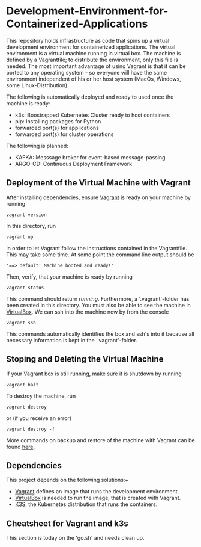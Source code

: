 # Development-Environment-for-Containerized-Applications
This repository holds infrastructure as code that spins up a virtual development environment for containerized applications.
The virtual environment is a virtual machine running in virtual box. The machine is defined by a Vagrantfile; to distribute the environment, only this file is needed. The most important advantage of using Vagrant is that it can be ported to any operating system - so everyone will have the same environment independent of his or her host system (MacOs, Windows, some Linux-Distribution).

The following is automatically deployed and ready to used once the machine is ready:
* k3s: Boostrapped Kubernetes Cluster ready to host containers
* pip: Installing packages for Python
* forwarded port(s) for applications
* forwarded port(s) for cluster operations

The following is planned:
* KAFKA: Messsage broker for event-based message-passing
* ARGO-CD: Continuous Deployment Framework


## Deployment of the Virtual Machine with Vagrant
After installing dependencies, ensure [Vagrant](https://www.vagrantup.com/) is ready on your machine by running
```console
vagrant version
```
In this directory, run
```console
vagrant up
```
in order to let Vagrant follow the instructions contained in the Vagrantfile. This may take some time. At some point the command line output should be
```console
'==> default: Machine booted and ready!'
```
Then, verify, that your machine is ready by running
```console
vagrant status
```
This command should return *running*. Furthermore, a '.vagrant'-folder has been created in this directory. You must also be able to see the machine in [VirtualBox](https://www.virtualbox.org/wiki/Downloads). We can ssh into the machine now by from the console
```console
vagrant ssh
```
This commands automatically identifies the box and ssh's into it because all necessary information is kept in the '.vagrant'-folder.

## Stoping and Deleting the Virtual Machine
If your Vagrant box is still running, make sure it is shutdown by running
```console
vagrant halt
```
To destroy the machine, run
```console
vagrant destroy
```
or (if you receive an error)
```console
vagrant destroy -f
```
More commands on backup and restore of the machine with Vagrant can be found [here](https://www.webfoobar.com/node/52).

## Dependencies
This project depends on the following solutions:+
* [Vagrant](https://www.vagrantup.com/) defines an image that runs the development environment.
* [VirtualBox](https://www.virtualbox.org/wiki/Downloads) is needed to run the image, that is created with Vagrant.
* [K3S](https://k3s.io/), the Kubernetes distribution that runs the containers.

## Cheatsheet for Vagrant and k3s
This section is today on the 'go.sh' and needs clean up.

